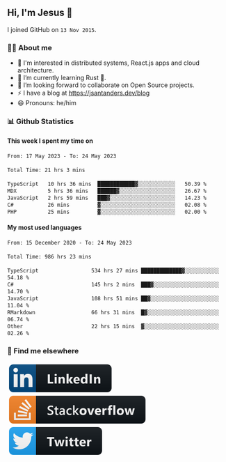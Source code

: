 ## Hi, I'm Jesus 👋

I joined GitHub on `13 Nov 2015`.

<!-- Talking about you -->

### 👨‍💻 About me

- 👦 I'm interested in distributed systems, React.js apps and cloud architecture.
- 🌱 I’m currently learning Rust 🦀.
- 👯 I’m looking forward to collaborate on Open Source projects.
- ⚡️ I have a blog at <https://jsantanders.dev/blog>
- 😄 Pronouns: he/him

### 📊 Github Statistics

#### This week I spent my time on

<!--START_SECTION:weekly-->

```text
From: 17 May 2023 - To: 24 May 2023

Total Time: 21 hrs 3 mins

TypeScript   10 hrs 36 mins  ████████████▓░░░░░░░░░░░░   50.39 %
MDX          5 hrs 36 mins   ██████▓░░░░░░░░░░░░░░░░░░   26.67 %
JavaScript   2 hrs 59 mins   ███▓░░░░░░░░░░░░░░░░░░░░░   14.23 %
C#           26 mins         ▓░░░░░░░░░░░░░░░░░░░░░░░░   02.08 %
PHP          25 mins         ▓░░░░░░░░░░░░░░░░░░░░░░░░   02.00 %
```

<!--END_SECTION:weekly-->

#### My most used languages

<!--START_SECTION:alltime-->

```text
From: 15 December 2020 - To: 24 May 2023

Total Time: 986 hrs 23 mins

TypeScript                 534 hrs 27 mins █████████████▓░░░░░░░░░░░   54.18 %
C#                         145 hrs 2 mins  ███▓░░░░░░░░░░░░░░░░░░░░░   14.70 %
JavaScript                 108 hrs 51 mins ██▓░░░░░░░░░░░░░░░░░░░░░░   11.04 %
RMarkdown                  66 hrs 31 mins  █▓░░░░░░░░░░░░░░░░░░░░░░░   06.74 %
Other                      22 hrs 15 mins  ▓░░░░░░░░░░░░░░░░░░░░░░░░   02.26 %
```

<!--END_SECTION:alltime-->

### 📢 Find me elsewhere

<p>
  <a target="_blank" href="https://linkedin.com/in/jsantanders">
    <img src="https://github.com/jsantanders/jsantanders/blob/master/img/linkedin.svg" alt="LinkedIn" style="vertical-align:top; margin:4px">
  </a>
  
  <a target="_blank" href="https://stackoverflow.com/users/7318331/jesus-santander">
    <img src="https://github.com/jsantanders/jsantanders/blob/master/img/stackoverflow.svg" alt="StackOverflow" style="vertical-align:top; margin:4px">
  </a>
  
  <a target="_blank" href="http://twitter.com/jsantanders">
    <img src="https://github.com/jsantanders/jsantanders/blob/master/img/twitter.svg" alt="Twitter" style="vertical-align:top; margin:4px">
  </a>
</p>
